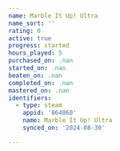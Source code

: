 ```yaml
---
name: Marble It Up! Ultra
name_sort: ''
rating: 0
active: true
progress: started
hours_played: 5
purchased_on: .nan
started_on: .nan
beaten_on: .nan
completed_on: .nan
mastered_on: .nan
identifiers:
  - type: steam
    appid: '864060'
    name: Marble It Up! Ultra
    synced_on: '2024-08-30'

---
```

